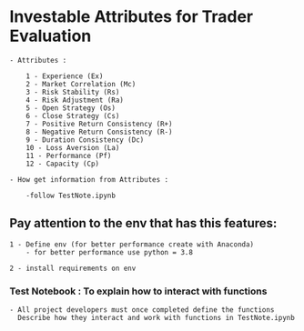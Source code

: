 # Investable Attributes for Trader Evaluation

    - Attributes :

        1 - Experience (Ex) 
        2 - Market Correlation (Mc)
        3 - Risk Stability (Rs)
        4 - Risk Adjustment (Ra)
        5 - Open Strategy (Os)
        6 - Close Strategy (Cs) 
        7 - Positive Return Consistency (R+) 
        8 - Negative Return Consistency (R-) 
        9 - Duration Consistency (Dc)
        10 - Loss Aversion (La)
        11 - Performance (Pf)
        12 - Capacity (Cp)

    - How get information from Attributes :

        -follow TestNote.ipynb

## Pay attention to the env that has this features:

    1 - Define env (for better performance create with Anaconda) 
        - for better performance use python = 3.8 

    2 - install requirements on env 

### Test Notebook : To explain how to interact with functions 

    - All project developers must once completed define the functions
      Describe how they interact and work with functions in TestNote.ipynb
      